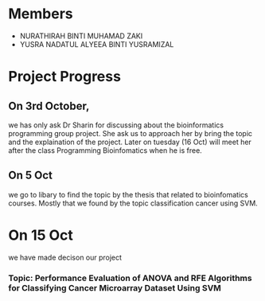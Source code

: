 # Members
- NURATHIRAH BINTI MUHAMAD ZAKI
- YUSRA NADATUL ALYEEA BINTI YUSRAMIZAL

# Project Progress

## On 3rd October, 
we has only ask Dr Sharin for discussing about the bioinformatics programming group project. 
She ask us to approach her by bring the topic and the explaination of the project. 
Later on tuesday (16 Oct) will meet her after the class Programming Bioinfomatics when he is free.

## On 5 Oct 
we go to libary to find the topic by the thesis that related to bioinfomatics courses. Mostly that we found by the topic classification cancer using SVM.

# On 15 Oct 
we have made decison our project 
### Topic: Performance Evaluation of ANOVA and RFE Algorithms for Classifying Cancer Microarray Dataset Using SVM

